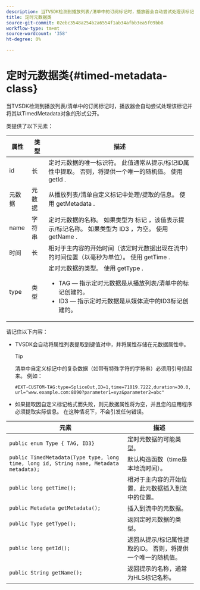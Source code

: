 ```yaml
---
description: 当TVSDK检测到播放列表/清单中的订阅标记时，播放器会自动尝试处理该标记并将其以TimedMetadata对象的形式公开。
title: 定时元数据类
source-git-commit: 02ebc3548a254b2a6554f1ab34afbb3ea5f09bb8
workflow-type: tm+mt
source-wordcount: '358'
ht-degree: 0%

---
```


# 定时元数据类{#timed-metadata-class}

当TVSDK检测到播放列表/清单中的订阅标记时，播放器会自动尝试处理该标记并将其以TimedMetadata对象的形式公开。

类提供了以下元素：

<table id="table_FFC56AC5B1E04DA99C9309C0223ABA90"> 
 <thead> 
  <tr> 
   <th colname="col1" class="entry"> 属性 </th> 
   <th colname="col02" class="entry"> 类型 </th> 
   <th colname="col2" class="entry"> 描述 </th> 
  </tr> 
 </thead>
 <tbody> 
  <tr> 
   <td colname="col1"> <span class="codeph"> id </span> </td> 
   <td colname="col02"> 长 </td> 
   <td colname="col2"> 定时元数据的唯一标识符。 此值通常从提示/标记ID属性中提取。 否则，将提供一个唯一的随机值。 使用 <span class="codeph"> getId </span>. </td> 
  </tr> 
  <tr> 
   <td colname="col1"> <span class="codeph"> 元数据 </span> </td> 
   <td colname="col02"> 元数据 </td> 
   <td colname="col2"> 从播放列表/清单自定义标记中处理/提取的信息。 使用 <span class="codeph"> getMetadata </span>. </td> 
  </tr> 
  <tr> 
   <td colname="col1"> <span class="codeph"> name </span> </td> 
   <td colname="col02"> 字符串 </td> 
   <td colname="col2"> 定时元数据的名称。 如果类型为 <span class="codeph"> 标记 </span>，该值表示提示/标记名称。 如果类型为 <span class="codeph"> ID3 </span>，为空。 使用 <span class="codeph"> getName </span>. </td> 
  </tr> 
  <tr> 
   <td colname="col1"> <span class="codeph"> 时间 </span> </td> 
   <td colname="col02"> 长 </td> 
   <td colname="col2"> 相对于主内容的开始时间（该定时元数据出现在流中）的时间位置（以毫秒为单位）。 使用 <span class="codeph"> getTime </span>. </td> 
  </tr> 
  <tr> 
   <td colname="col1"> <span class="codeph"> type </span> </td> 
   <td colname="col02"> 类型 </td> 
   <td colname="col2"> 定时元数据的类型。 使用 <span class="codeph"> getType </span>. 
    <ul id="ul_70FBFB33E9F846D8B38592560CCE9560"> 
     <li id="li_739D30561BFB4D9B97DF212E4880BA2C">TAG — 指示定时元数据是从播放列表/清单中的标记创建的。 </li> 
     <li id="li_E785E1DEF1CC4D9DBE7764E5D05EFAFC">ID3 — 指示定时元数据是从媒体流中的ID3标记创建的。 </li> 
    </ul> </td> 
  </tr> 
 </tbody> 
</table>

<!--<a id="section_737CC47997F74F80A3C5C6171ADE120E"></a>-->

请记住以下内容：

* TVSDK会自动将属性列表提取到键值对中，并将属性存储在元数据属性中。

  >[!TIP]
  >
  >清单中自定义标记中的复杂数据（如带有特殊字符的字符串）必须用引号括起来。 例如：
  >
  >```
  >#EXT-CUSTOM-TAG:type=SpliceOut,ID=1,time=71819.7222,duration=30.0, 
  >url="www.example.com:8090?parameter1=xyz&parameter2=abc"
  >```
  >

* 如果提取因自定义标记格式而失败，则元数据属性将为空，并且您的应用程序必须提取实际信息。 在这种情况下，不会引发任何错误。

| 元素 | 描述 |
|---|---|
| `public enum Type { TAG, ID3}` | 定时元数据的可能类型。 |
| `public TimedMetadata(Type type, long time, long id, String name, Metadata metadata);` | 默认构造函数（time是本地流时间）。 |
| `public long getTime();` | 相对于主内容的开始位置，此元数据插入到流中的位置。 |
| `public Metadata getMetadata();` | 插入到流中的元数据。 |
| `public Type getType();` | 返回定时元数据的类型。 |
| `public long getId();` | 返回从提示/标记属性提取的ID。 否则，将提供一个唯一的随机值。 |
| `public String getName();` | 返回提示的名称，通常为HLS标记名称。 |
